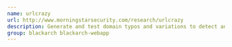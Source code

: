 ```yaml
---
name: urlcrazy
url: http://www.morningstarsecurity.com/research/urlcrazy
description: Generate and test domain typos and variations to detect and perform typo squatting, URL hijacking, phishing, and corporate espionage.
group: blackarch blackarch-webapp
---
```

